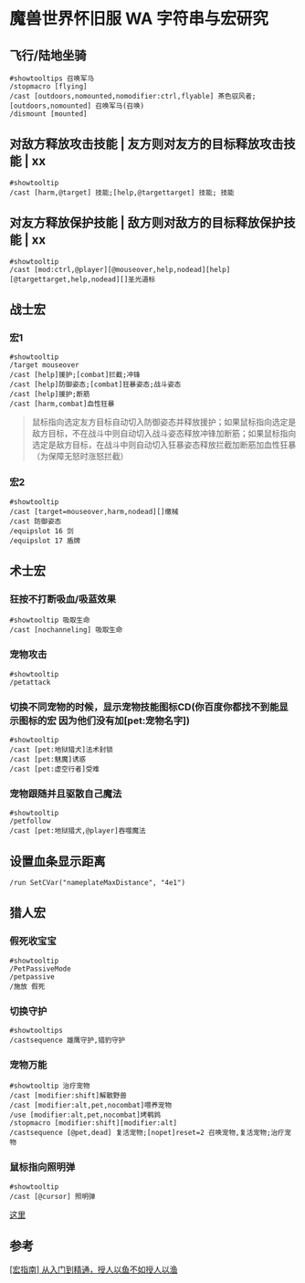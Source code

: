 # 魔兽世界怀旧服 WA 字符串与宏研究

## 飞行/陆地坐骑

```
#showtooltips 召唤军马
/stopmacro [flying]
/cast [outdoors,nomounted,nomodifier:ctrl,flyable] 茶色驭风者; [outdoors,nomounted] 召唤军马(召唤)
/dismount [mounted]
```

## 对敌方释放攻击技能 | 友方则对友方的目标释放攻击技能 | xx

```
#showtooltip
/cast [harm,@target] 技能;[help,@targettarget] 技能; 技能
```

## 对友方释放保护技能 | 敌方则对敌方的目标释放保护技能 | xx

```
#showtooltip
/cast [mod:ctrl,@player][@mouseover,help,nodead][help][@targettarget,help,nodead][]圣光道标
```

## 战士宏

### 宏1

```
#showtooltip
/target mouseover
/cast [help]援护;[combat]拦截;冲锋
/cast [help]防御姿态;[combat]狂暴姿态;战斗姿态
/cast [help]援护;断筋
/cast [harm,combat]血性狂暴
```

> 鼠标指向选定友方目标自动切入防御姿态并释放援护；如果鼠标指向选定是敌方目标，不在战斗中则自动切入战斗姿态释放冲锋加断筋；如果鼠标指向选定是敌方目标，在战斗中则自动切入狂暴姿态释放拦截加断筋加血性狂暴（为保障无怒时涨怒拦截）

### 宏2

```
#showtooltip
/cast [target=mouseover,harm,nodead][]缴械
/cast 防御姿态
/equipslot 16 剑
/equipslot 17 盾牌
```

## 术士宏
### 狂按不打断吸血/吸蓝效果

```
#showtooltip 吸取生命
/cast [nochanneling] 吸取生命
```
### 宠物攻击

```
#showtooltip
/petattack
```
### 切换不同宠物的时候，显示宠物技能图标CD(你百度你都找不到能显示图标的宏 因为他们没有加[pet:宠物名字])

```
#showtooltip
/cast [pet:地狱猎犬]法术封锁
/cast [pet:魅魔]诱惑
/cast [pet:虚空行者]受难
```
### 宠物跟随并且驱散自己魔法

```
#showtooltip
/petfollow
/cast [pet:地狱猎犬,@player]吞噬魔法
```

## 设置血条显示距离

```
/run SetCVar("nameplateMaxDistance", "4e1")
```


## 猎人宏

### 假死收宝宝

```
#showtooltip
/PetPassiveMode
/petpassive
/施放 假死
```

### 切换守护

```
#showtooltips
/castsequence 雄鹰守护,猎豹守护

```

### 宠物万能

```
#showtooltip 治疗宠物
/cast [modifier:shift]解散野兽
/cast [modifier:alt,pet,nocombat]喂养宠物
/use [modifier:alt,pet,nocombat]烤鹌鹑
/stopmacro [modifier:shift][modifier:alt]
/castsequence [@pet,dead] 复活宠物;[nopet]reset=2 召唤宠物,复活宠物;治疗宠物
```

### 鼠标指向照明弹

```
#showtooltip
/cast [@cursor] 照明弹
```
[这里](https://bbs.nga.cn/read.php?tid=18370262&rand=500)
## 参考

[[宏指南] 从入门到精通，授人以鱼不如授人以渔](https://nga.178.com/read.php?tid=17098451)